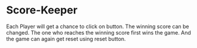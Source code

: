 # Score-Keeper

Each Player will get a chance to click on button.
The winning score can be changed.
The one who reaches the winning score first wins the game.
And the  game can again get reset using reset button.

